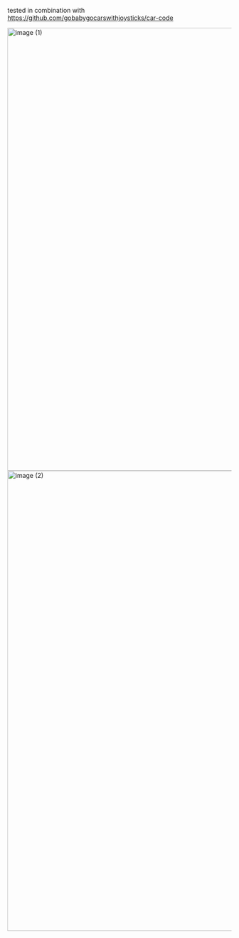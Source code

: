 tested in combination with https://github.com/gobabygocarswithjoysticks/car-code

<img width="722" height="995" alt="image (1)" src="https://github.com/user-attachments/assets/68f2f516-1d30-4cc3-83ed-77d6fb853bf7" />

<img width="759" height="1034" alt="image (2)" src="https://github.com/user-attachments/assets/bd17f4c5-81f4-4666-87ba-d67903a716eb" />
